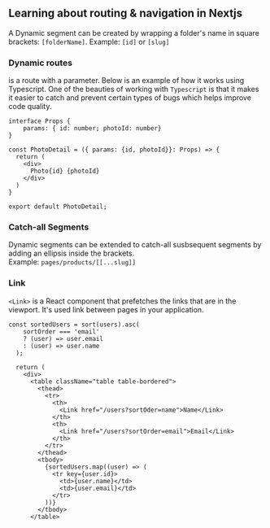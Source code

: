 ## Learning about routing & navigation in Nextjs

A Dynamic segment can be created by wrapping a folder's name in square brackets:
`[folderName]`. Example: `[id]` or `[slug]` <br/>
### Dynamic routes <br/>
is a route with a parameter. Below is an example of how it works using Typescript. One of the beauties of working with `Typescript` is that it makes it easier to catch and prevent certain types of bugs which helps improve code quality. 

```
interface Props {
    params: { id: number; photoId: number}
}

const PhotoDetail = ({ params: {id, photoId}}: Props) => {
  return (
    <div>
      Photo{id} {photoId}
    </div>
  )
}

export default PhotoDetail;
```
### Catch-all Segments
Dynamic segments can be extended to catch-all susbsequent segments by adding an ellipsis inside the brackets. <br/>
Example: `pages/products/[[...slug]]`

### Link
`<Link>` is a React component that prefetches the links that are in the viewport. It's used link between pages in your application. 
```
const sortedUsers = sort(users).asc(
    sortOrder === 'email' 
    ? (user) => user.email 
    : (user) => user.name
  );

  return (
    <div>
      <table className="table table-bordered">
        <thead>
          <tr>
            <th>
              <Link href="/users?sortOder=name">Name</Link>
            </th>
            <th>
              <Link href="/users?sortOrder=email">Email</Link>
            </th>
          </tr>
        </thead>
        <tbody>
          {sortedUsers.map((user) => (
            <tr key={user.id}>
              <td>{user.name}</td>
              <td>{user.email}</td>
            </tr>
          ))}
        </tbody>
      </table>
```
